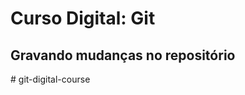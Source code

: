  # Curso Digital: Git

 ## Gravando mudanças no repositório
#   g i t - d i g i t a l - c o u r s e 
 
 
